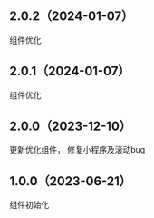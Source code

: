 ## 2.0.2（2024-01-07）
组件优化
## 2.0.1（2024-01-07）
组件优化
## 2.0.0（2023-12-10）
更新优化组件， 修复小程序及滚动bug
## 1.0.0（2023-06-21）
组件初始化
